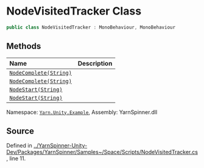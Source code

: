 # NodeVisitedTracker Class


```csharp
public class NodeVisitedTracker : MonoBehaviour, MonoBehaviour
```



## Methods
|Name|Description|
|:---|:---|
|[`NodeComplete(String)`](/api/csharp/yarn.unity.example/nodevisitedtracker.nodecomplete-system.string-.md)||
|[`NodeComplete(String)`](/api/csharp/yarn.unity.example/nodevisitedtracker.nodecomplete-system.string-.md)||
|[`NodeStart(String)`](/api/csharp/yarn.unity.example/nodevisitedtracker.nodestart-system.string-.md)||
|[`NodeStart(String)`](/api/csharp/yarn.unity.example/nodevisitedtracker.nodestart-system.string-.md)||
<div class="class-metadata">

Namespace: [`Yarn.Unity.Example`](/api/csharp/yarn.unity.example/README.md), Assembly: YarnSpinner.dll
</div>

## Source
Defined in [../YarnSpinner-Unity-Dev/Packages/YarnSpinner/Samples~/Space/Scripts/NodeVisitedTracker.cs](https://github.com/YarnSpinnerTool/YarnSpinner-Unity//blob/develop/Samples~/Space/Scripts/NodeVisitedTracker.cs#L11), line 11.
